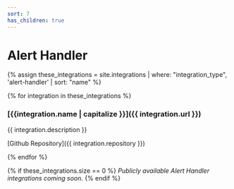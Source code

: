 ```yaml
---
sort: 7
has_children: true
---
```


# Alert Handler

{% assign these_integrations = site.integrations | where: "integration_type", 'alert-handler' | sort: "name" %}

{% for integration in these_integrations %}

### [{{integration.name | capitalize }}]({{ integration.url }})

{{ integration.description }}

[Github Repository]({{ integration.repository }})

{% endfor %}

{% if these_integrations.size == 0 %}
_Publicly available Alert Handler integrations coming soon._
{% endif %}